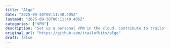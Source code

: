 ```yaml
---
title: "Algo"
date: "2025-09-30T00:11:40.405Z"
lastmod: "2025-09-30T00:11:40.405Z"
categories: ["VPN"]
description: "Set up a personal VPN in the cloud. Contribute to trailofbits/algo development by creating an account on GitHub."
original_url: "https://github.com/trailofbits/algo"
draft: false
---
```

